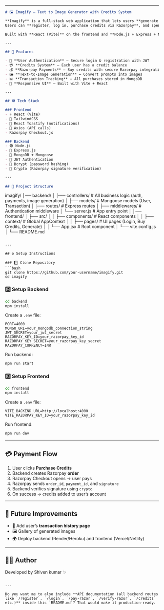 

---

```markdown
# 🖼️ Imagify – Text to Image Generator with Credits System

**Imagify** is a full-stack web application that lets users **generate AI-powered images from text prompts**.  
Users can **register, log in, purchase credits via Razorpay**, and spend credits to generate images.  

Built with **React (Vite)** on the frontend and **Node.js + Express + MongoDB** on the backend.

---

## 🚀 Features

- 🔑 **User Authentication** – Secure login & registration with JWT
- 💳 **Credits System** – Each user has a credit balance
- 💰 **Razorpay Payments** – Buy credits with secure Razorpay integration
- 🖼️ **Text-to-Image Generation** – Convert prompts into images
- 📊 **Transaction Tracking** – All purchases stored in MongoDB
- 🎨 **Responsive UI** – Built with Vite + React

---

## 🛠 Tech Stack

### Frontend
- ⚛️ React (Vite)
- 🎨 TailwindCSS
- 🔔 React Toastify (notifications)
- 🔗 Axios (API calls)
- Razorpay Checkout.js

### Backend
- 🟢 Node.js
- 🚂 Express.js
- 🍃 MongoDB + Mongoose
- 🔑 JWT Authentication
- 🧂 Bcrypt (password hashing)
- 🔐 Crypto (Razorpay signature verification)

---

## 📂 Project Structure

```

imagify/
│── backend/
│   ├── controllers/      # All business logic (auth, payments, image generation)
│   ├── models/           # Mongoose models (User, Transaction)
│   ├── routes/           # Express routes
│   ├── middlewares/      # Authentication middleware
│   └── server.js         # App entry point
│
│── frontend/
│   ├── src/
│   │   ├── components/   # React components
│   │   ├── context/      # Global AppContext
│   │   ├── pages/        # UI pages (Login, Buy Credits, Generate)
│   │   └── App.jsx       # Root component
│   └── vite.config.js
│
└── README.md

````

---

## ⚙️ Setup Instructions

### 1️⃣ Clone Repository
```bash
git clone https://github.com/your-username/imagify.git
cd imagify
````

### 2️⃣ Setup Backend

```bash
cd backend
npm install
```

Create a `.env` file:

```env
PORT=4000
MONGO_URI=your_mongodb_connection_string
JWT_SECRET=your_jwt_secret
RAZORPAY_KEY_ID=your_razorpay_key_id
RAZORPAY_KEY_SECRET=your_razorpay_key_secret
RAZORPAY_CURRENCY=INR
```

Run backend:

```bash
npm run start
```

### 3️⃣ Setup Frontend

```bash
cd frontend
npm install
```

Create a `.env` file:

```env
VITE_BACKEND_URL=http://localhost:4000
VITE_RAZORPAY_KEY_ID=your_razorpay_key_id
```

Run frontend:

```bash
npm run dev
```

---

## 💳 Payment Flow

1. User clicks **Purchase Credits**
2. Backend creates Razorpay **order**
3. Razorpay Checkout opens → user pays
4. Razorpay sends `order_id`, `payment_id`, and `signature`
5. Backend verifies signature using `crypto`
6. On success → credits added to user’s account

---

## 🎯 Future Improvements

* 📜 Add user’s **transaction history page**
* 🖼️ Gallery of generated images
* 🌍 Deploy backend (Render/Heroku) and frontend (Vercel/Netlify)

---

## 👨‍💻 Author

Developed by Shiven kumar ✨

```

---

Do you want me to also include **API documentation (all backend routes like `/register`, `/login`, `/pay-razor`, `/verify-razor`, `/credits` etc.)** inside this `README.md`? That would make it production-ready.
```

